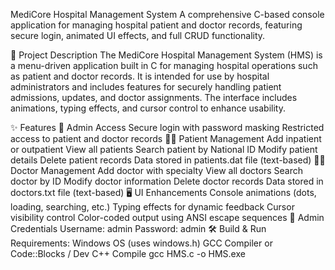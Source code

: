 MediCore Hospital Management System
A comprehensive C-based console application for managing hospital patient and doctor records, featuring secure login, animated UI effects, and full CRUD functionality.

🏥 Project Description
The MediCore Hospital Management System (HMS) is a menu-driven application built in C for managing hospital operations such as patient and doctor records. It is intended for use by hospital administrators and includes features for securely handling patient admissions, updates, and doctor assignments. The interface includes animations, typing effects, and cursor control to enhance usability.

✨ Features
👤 Admin Access
Secure login with password masking
Restricted access to patient and doctor records
🧑‍⚕ Patient Management
Add inpatient or outpatient
View all patients
Search patient by National ID
Modify patient details
Delete patient records
Data stored in patients.dat file (text-based)
👨‍⚕ Doctor Management
Add doctor with specialty
View all doctors
Search doctor by ID
Modify doctor information
Delete doctor records
Data stored in doctors.txt file (text-based)
🖥 UI Enhancements
Console animations (dots, loading, searching, etc.)
Typing effects for dynamic feedback
Cursor visibility control
Color-coded output using ANSI escape sequences
🔐 Admin Credentials
Username: admin
Password: admin
🛠 Build & Run
Requirements:
Windows OS (uses windows.h)
GCC Compiler or Code::Blocks / Dev C++
Compile
gcc HMS.c -o HMS.exe
